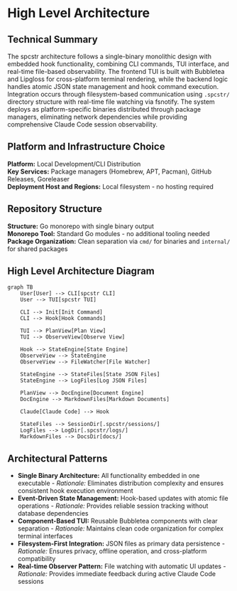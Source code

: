 # High Level Architecture

## Technical Summary

The spcstr architecture follows a single-binary monolithic design with embedded hook functionality, combining CLI commands, TUI interface, and real-time file-based observability. The frontend TUI is built with Bubbletea and Lipgloss for cross-platform terminal rendering, while the backend logic handles atomic JSON state management and hook command execution. Integration occurs through filesystem-based communication using `.spcstr/` directory structure with real-time file watching via fsnotify. The system deploys as platform-specific binaries distributed through package managers, eliminating network dependencies while providing comprehensive Claude Code session observability.

## Platform and Infrastructure Choice

**Platform:** Local Development/CLI Distribution  
**Key Services:** Package managers (Homebrew, APT, Pacman), GitHub Releases, Goreleaser  
**Deployment Host and Regions:** Local filesystem - no hosting required

## Repository Structure

**Structure:** Go monorepo with single binary output  
**Monorepo Tool:** Standard Go modules - no additional tooling needed  
**Package Organization:** Clean separation via `cmd/` for binaries and `internal/` for shared packages

## High Level Architecture Diagram

```mermaid
graph TB
    User[User] --> CLI[spcstr CLI]
    User --> TUI[spcstr TUI]
    
    CLI --> Init[Init Command]
    CLI --> Hook[Hook Commands]
    
    TUI --> PlanView[Plan View]
    TUI --> ObserveView[Observe View]
    
    Hook --> StateEngine[State Engine]
    ObserveView --> StateEngine
    ObserveView --> FileWatcher[File Watcher]
    
    StateEngine --> StateFiles[State JSON Files]
    StateEngine --> LogFiles[Log JSON Files]
    
    PlanView --> DocEngine[Document Engine]
    DocEngine --> MarkdownFiles[Markdown Documents]
    
    Claude[Claude Code] --> Hook
    
    StateFiles --> SessionDir[.spcstr/sessions/]
    LogFiles --> LogDir[.spcstr/logs/]
    MarkdownFiles --> DocsDir[docs/]
```

## Architectural Patterns

- **Single Binary Architecture:** All functionality embedded in one executable - _Rationale:_ Eliminates distribution complexity and ensures consistent hook execution environment
- **Event-Driven State Management:** Hook-based updates with atomic file operations - _Rationale:_ Provides reliable session tracking without database dependencies
- **Component-Based TUI:** Reusable Bubbletea components with clear separation - _Rationale:_ Maintains clean code organization for complex terminal interfaces
- **Filesystem-First Integration:** JSON files as primary data persistence - _Rationale:_ Ensures privacy, offline operation, and cross-platform compatibility
- **Real-time Observer Pattern:** File watching with automatic UI updates - _Rationale:_ Provides immediate feedback during active Claude Code sessions
